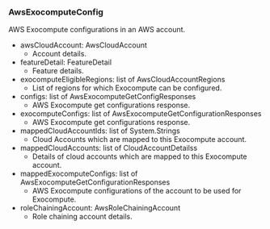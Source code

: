 ### AwsExocomputeConfig
AWS Exocompute configurations in an AWS account.

- awsCloudAccount: AwsCloudAccount
  - Account details.
- featureDetail: FeatureDetail
  - Feature details.
- exocomputeEligibleRegions: list of AwsCloudAccountRegions
  - List of regions for which Exocompute can be configured.
- configs: list of AwsExocomputeGetConfigResponses
  - AWS Exocompute get configurations response.
- exocomputeConfigs: list of AwsExocomputeGetConfigurationResponses
  - AWS Exocompute get configurations response.
- mappedCloudAccountIds: list of System.Strings
  - Cloud Accounts which are mapped to this Exocompute account.
- mappedCloudAccounts: list of CloudAccountDetailss
  - Details of cloud accounts which are mapped to this Exocompute account.
- mappedExocomputeConfigs: list of AwsExocomputeGetConfigurationResponses
  - AWS Exocompute configurations of the account to be used for Exocompute.
- roleChainingAccount: AwsRoleChainingAccount
  - Role chaining account details.
